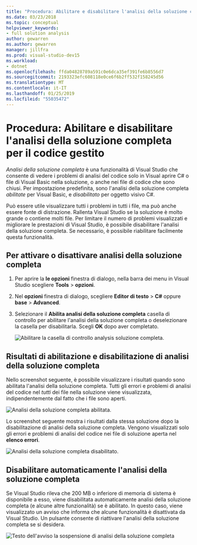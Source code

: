 ```yaml
---
title: "Procedura: Abilitare e disabilitare l'analisi della soluzione completa per il codice gestito"
ms.date: 03/23/2018
ms.topic: conceptual
helpviewer_keywords:
- full solution analysis
author: gewarren
ms.author: gewarren
manager: jillfra
ms.prod: visual-studio-dev15
ms.workload:
- dotnet
ms.openlocfilehash: ffda04828789a591c0e6dca35ef391fe6b8556d7
ms.sourcegitcommit: 2193323efc608118e0ce6f6b2ff532f158245d56
ms.translationtype: MT
ms.contentlocale: it-IT
ms.lasthandoff: 01/25/2019
ms.locfileid: "55035472"
---
```

# <a name="how-to-enable-and-disable-full-solution-analysis-for-managed-code"></a>Procedura: Abilitare e disabilitare l'analisi della soluzione completa per il codice gestito

*Analisi della soluzione completa* è una funzionalità di Visual Studio che consente di vedere i problemi di analisi del codice solo in Visual aprire C# o file di Visual Basic nella soluzione, o anche nei file di codice che sono chiusi. Per impostazione predefinita, sono l'analisi della soluzione completa *abilitate* per Visual Basic, e *disabilitato* per oggetto visivo C#.

Può essere utile visualizzare tutti i problemi in tutti i file, ma può anche essere fonte di distrazione. Rallenta Visual Studio se la soluzione è molto grande o contiene molti file. Per limitare il numero di problemi visualizzati e migliorare le prestazioni di Visual Studio, è possibile disabilitare l'analisi della soluzione completa. Se necessario, è possibile riabilitare facilmente questa funzionalità.

## <a name="to-toggle-full-solution-analysis"></a>Per attivare o disattivare analisi della soluzione completa

1. Per aprire la **le opzioni** finestra di dialogo, nella barra dei menu in Visual Studio scegliere **Tools** > **opzioni**.

1. Nel **opzioni** finestra di dialogo, scegliere **Editor di testo**  >  **C#** oppure **base**  >  **Advanced**.

1. Selezionare il **Abilita analisi della soluzione completa** casella di controllo per abilitare l'analisi della soluzione completa o deselezionare la casella per disabilitarla. Scegli **OK** dopo aver completato.

    ![Abilitare la casella di controllo analysis soluzione completa.](../code-quality/media/options-enable-full-solution-analysis.png)

## <a name="results-of-enabling-and-disabling-full-solution-analysis"></a>Risultati di abilitazione e disabilitazione di analisi della soluzione completa

Nello screenshot seguente, è possibile visualizzare i risultati quando sono abilitata l'analisi della soluzione completa. Tutti gli errori e problemi di analisi del codice nel *tutti* dei file nella soluzione viene visualizzata, indipendentemente dal fatto che i file sono aperti.

![Analisi della soluzione completa abilitata.](../code-quality/media/fsa_enabled.png)

Lo screenshot seguente mostra i risultati dalla stessa soluzione dopo la disabilitazione di analisi della soluzione completa. Vengono visualizzati solo gli errori e problemi di analisi del codice nei file di soluzione aperta nel **elenco errori**.

![Analisi della soluzione completa disabilitato.](../code-quality/media/fsa_disabled.png)

## <a name="automatically-disable-full-solution-analysis"></a>Disabilitare automaticamente l'analisi della soluzione completa

Se Visual Studio rileva che 200 MB o inferiore di memoria di sistema è disponibile a esso, viene disabilitata automaticamente analisi della soluzione completa (e alcune altre funzionalità) se è abilitato. In questo caso, viene visualizzato un avviso che informa che alcune funzionalità è disattivata da Visual Studio. Un pulsante consente di riattivare l'analisi della soluzione completa se si desidera.

![Testo dell'avviso la sospensione di analisi della soluzione completa](../code-quality/media/fsa_alert.png)